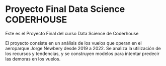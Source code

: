 # Proyecto Final Data Science CODERHOUSE
Este es el Proyecto Final del curso Data Science de Coderhouse

El proyecto consiste en un análisis de los vuelos que operan en el aeroparque Jorge Newbery desde 2019 a 2022. Se analiza la utilización de los recursos y tendencias, y se construyen modelos para intentar predecir las demoras en los vuelos.
